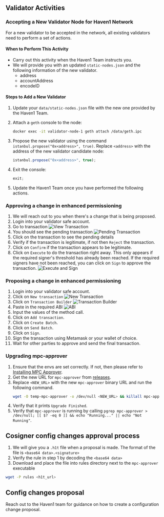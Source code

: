 ## Validator Activities

### Accepting a New Validator Node for Haven1 Network

For a new validator to be accepted in the network, all existing validators need to perform a set of actions.

#### When to Perform This Activity

- Carry out this activity when the Haven1 Team instructs you.
- We will provide you with an updated `static-nodes.json` and the following information of the new validator.
    - address
    - accountAddress
    - encodeID

#### Steps to Add a New Validator

1. Update your `data/static-nodes.json` file with the new one provided by the Haven1 Team.
2. Attach a `geth` console to the node:

    ```bash
    docker exec -it validator-node-1 geth attach /data/geth.ipc
    ```

3. Propose the new validator using the command `istanbul.propose("0x<address>", true)`. Replace `<address>` with the address of the new validator candidate node:

    ```javascript
    istanbul.propose("0x<address>", true);
    ```
    
4. Exit the console:

    ```javascript
    exit;
    ```

7. Update the Haven1 Team once you have performed the following actions.

### Approving a change in enhanced permissioning
1. We will reach out to you when there's a change that is being proposed.
2. Login into your validator safe account.
3. Go to transaction ![View Transaction](https://github.com/user-attachments/assets/d3d80357-71a9-4069-aa7a-e51552612444)
4. You should see the pending transaction ![Pending Transaction](https://github.com/user-attachments/assets/a50bc501-3bc6-4a44-ae2c-d49d1c9e261a)
5. Click on the transaction to see the pending details
6. Verify if the transaction is legitimate, if not then `Reject` the transaction.
7. Click on `Confirm` if the transaction appears to be legitimate.
8. Click on `Execute` to do the transaction right away. This only appears if the required signer's threshold has already been reached. If the required signers have not been reached, you can click on `Sign` to approve the transaction. ![Execute and Sign](https://github.com/user-attachments/assets/474f4f4f-44f2-46ee-8d63-8170f84b0408)

### Proposing a change in enhanced permissioning
1. Login into your validator safe account.
2. Click on `New transaction`  ![New Transaction](https://github.com/user-attachments/assets/5eed8835-2932-4ce4-9757-f372b7c9fd57)
3. Click on `Transaction Builder` ![Transaction Builder](https://github.com/user-attachments/assets/83043f04-3d01-43d7-b2e4-89f062004ae8)
4. Paste in the required ABI ![ABI](https://github.com/user-attachments/assets/07bbcb87-c55b-4936-8820-63502e482354)
5. Input the values of the method call.
6. Click on `Add transaction`.
7. Click on `Create Batch`.
8. Click on `Send Batch`.
9. Click on `Sign`.
10. Sign the transaction using Metamask or your wallet of choice.
11. Wait for other parties to approve and send the final transaction.

### Upgrading mpc-approver
1. Ensure that the envs are set correctly. If not, then please refer to [Installing MPC Approver](https://github.com/haven1network/validator/blob/main/README.md#install-the-mpc-approver).
2. Get the new URL for `mpc-approver` from [releases](https://github.com/haven1network/validator/releases).
3. Replace `<NEW_URL>` with the new `mpc-approver` binary URL and run the following command.
    ```bash
    wget -O temp-mpc-approver -o /dev/null <NEW_URL> && killall mpc-approver; mv -f temp-mpc-approver mpc-approver && chmod +x mpc-approver && (&>/dev/null ./mpc-approver  &) && echo "Upgrade Finished"
    ```
4. Verify that it prints `Upgrade Finished`.
5. Verify that `mpc-approver` is running by calling `pgrep mpc-approver > /dev/null; [[ $? -eq 0 ]] && echo "Running..." || echo "Not Running"`.


## Cosigner config changes approval process

1. We will give you a `.h1t` file when a proposal is made. The format of the file is `<base64 data>.<signature>`
2. Verify the rule in step 1 by decoding the `<base64 data>`
3. Download and place the file into rules directory next to the `mpc-approver` executable
```bash
wget -P rules <h1t_url>
```

## Config changes proposal

Reach out to the Haven1 team for guidance on how to create a configuration change proposal.
